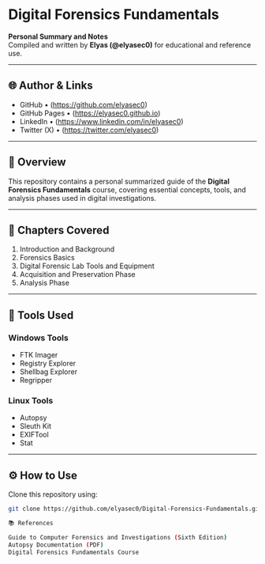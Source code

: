 # Digital Forensics Fundamentals

**Personal Summary and Notes**  
Compiled and written by **Elyas (@elyasec0)** for educational and reference use.

---

## 🌐 Author & Links
- GitHub • (https://github.com/elyasec0)  
- GitHub Pages • (https://elyasec0.github.io)  
- LinkedIn • (https://www.linkedin.com/in/elyasec0)  
- Twitter (X) • (https://twitter.com/elyasec0)

---

## 🧩 Overview
This repository contains a personal summarized guide of the **Digital Forensics Fundamentals** course, covering essential concepts, tools, and analysis phases used in digital investigations.

---

## 📘 Chapters Covered
1. Introduction and Background  
2. Forensics Basics  
3. Digital Forensic Lab Tools and Equipment  
4. Acquisition and Preservation Phase  
5. Analysis Phase

---

## 🧰 Tools Used
### Windows Tools
- FTK Imager  
- Registry Explorer  
- Shellbag Explorer  
- Regripper  

### Linux Tools
- Autopsy  
- Sleuth Kit  
- EXIFTool  
- Stat  

---

## ⚙️ How to Use
Clone this repository using:

```bash
git clone https://github.com/elyasec0/Digital-Forensics-Fundamentals.git

📚 References

Guide to Computer Forensics and Investigations (Sixth Edition)
Autopsy Documentation (PDF)
Digital Forensics Fundamentals Course
